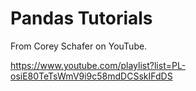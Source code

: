 # Pandas Tutorials
From Corey Schafer on YouTube.

https://www.youtube.com/playlist?list=PL-osiE80TeTsWmV9i9c58mdDCSskIFdDS

